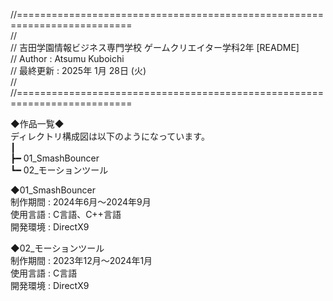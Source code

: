//==========================================================================  
//  
// 吉田学園情報ビジネス専門学校 ゲームクリエイター学科2年 [README]  
// Author : Atsumu Kuboichi  
// 最終更新 : 2025年 1月 28日 (火)  
//  
//==========================================================================  
  
◆作品一覧◆  
ディレクトリ構成図は以下のようになっています。  
┃  
┣━ 01_SmashBouncer  
┗━ 02_モーションツール  
  
◆01_SmashBouncer  
制作期間 : 2024年6月～2024年9月  
使用言語 : C言語、C++言語  
開発環境 : DirectX9  
  
◆02_モーションツール  
制作期間 : 2023年12月～2024年1月  
使用言語 : C言語  
開発環境 : DirectX9  
